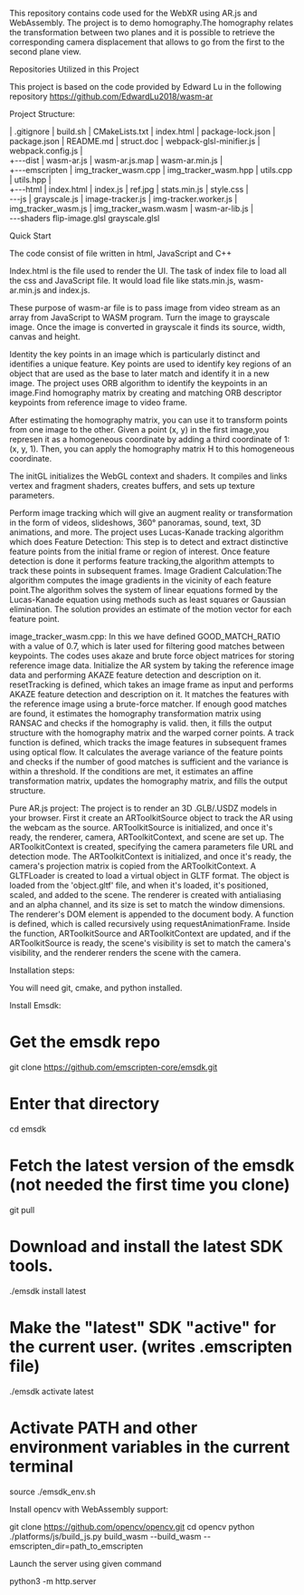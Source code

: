 This repository contains code used for the WebXR using AR.js and WebAssembly. The project is to demo homography.The homography relates the transformation between two planes and it is possible to retrieve the corresponding camera displacement that allows to go from the first to the second plane view.


Repositories Utilized in this Project

This project is based on the code provided by Edward Lu in the following repository https://github.com/EdwardLu2018/wasm-ar

Project Structure:

|   .gitignore
|   build.sh
|   CMakeLists.txt
|   index.html
|   package-lock.json
|   package.json
|   README.md
|   struct.doc
|   webpack-glsl-minifier.js
|   webpack.config.js
|   
+---dist
|       wasm-ar.js
|       wasm-ar.js.map
|       wasm-ar.min.js
|       
+---emscripten
|       img_tracker_wasm.cpp
|       img_tracker_wasm.hpp
|       utils.cpp
|       utils.hpp
|       
+---html
|       index.html
|       index.js
|       ref.jpg
|       stats.min.js
|       style.css
|       
\---js
    |   grayscale.js
    |   image-tracker.js
    |   img-tracker.worker.js
    |   img_tracker_wasm.js
    |   img_tracker_wasm.wasm
    |   wasm-ar-lib.js
    |   
    \---shaders
            flip-image.glsl
            grayscale.glsl
  

Quick Start

The code consist of file written in html, JavaScript and C++

Index.html is the file used to render the UI. The task of index file to load all the css and JavaScript file. It would load file like stats.min.js, wasm-ar.min.js and index.js. 

These purpose of wasm-ar file is to pass image from video stream as an array from JavaScript to WASM program. Turn the image to grayscale image. Once the image is converted in grayscale it finds its source, width, canvas and height. 

Identity the key points in an image which is particularly distinct and identifies a unique feature. Key points are used to identify key regions of an object that are used as the base to later match and identify it in a new image. The project uses ORB algorithm to identify the keypoints in an image.Find homography matrix by creating and matching ORB descriptor keypoints from reference image to video frame.

After estimating the homography matrix, you can use it to transform points from one image to the other. Given a point (x, y) in the first image,you represen it as a homogeneous coordinate by adding a third coordinate of 1: (x, y, 1). Then, you can apply the homography matrix H to this homogeneous coordinate.  

The initGL initializes the WebGL context and shaders. It compiles and links vertex and fragment shaders, creates buffers, and sets up texture parameters.

Perform image tracking which will give an augment reality or transformation in the form of videos, slideshows, 360° panoramas, sound, text, 3D animations, and more. The project uses Lucas-Kanade tracking algorithm which does Feature Detection: This step is to detect and extract distinctive feature points from the initial frame or region of interest. Once feature detection is done it performs feature tracking,the algorithm attempts to track these points in subsequent frames. Image Gradient Calculation:The algorithm computes the image gradients in the vicinity of each feature point.The algorithm solves the system of linear equations formed by the Lucas-Kanade equation using methods such as least squares or Gaussian elimination. The solution provides an estimate of the motion vector for each feature point.

image_tracker_wasm.cpp: In this we have defined GOOD_MATCH_RATIO with a value of 0.7, which is later used for filtering good matches between keypoints. The codes uses akaze and brute force object matrices for storing reference image data. Initialize the AR system by taking the reference image data and performing AKAZE feature detection and description on it. resetTracking is defined, which takes an image frame as input and performs AKAZE feature detection and description on it. It matches the features with the reference image using a brute-force matcher. If enough good matches are found, it estimates the homography transformation matrix using RANSAC and checks if the homography is valid. then, it fills the output structure with the homography matrix and the warped corner points. A track function is defined, which tracks the image features in subsequent frames using optical flow. It calculates the average variance of the feature points and checks if the number of good matches is sufficient and the variance is within a threshold. If the conditions are met, it estimates an affine transformation matrix, updates the homography matrix, and fills the output structure.

Pure AR.js project:
The project  is to render an 3D .GLB/.USDZ models in your browser. 
First it create an ARToolkitSource object to track the AR using the webcam as the source. ARToolkitSource is initialized, and once it's ready, the renderer, camera, ARToolkitContext, and scene are set up. The ARToolkitContext is created, specifying the camera parameters file URL and detection mode.
The ARToolkitContext is initialized, and once it's ready, the camera's projection matrix is copied from the ARToolkitContext. A GLTFLoader is created to load a virtual object in GLTF format. The object is loaded from the 'object.gltf' file, and when it's loaded, it's positioned, scaled, and added to the scene. 
The renderer is created with antialiasing and an alpha channel, and its size is set to match the window dimensions. The renderer's DOM element is appended to the document body.
A function is defined, which is called recursively using requestAnimationFrame. Inside the  function, ARToolkitSource and ARToolkitContext are updated, and if the ARToolkitSource is ready, the scene's visibility is set to match the camera's visibility, and the renderer renders the scene with the camera.




Installation steps:

You will need git, cmake, and python installed.

Install Emsdk:

# Get the emsdk repo
git clone https://github.com/emscripten-core/emsdk.git

# Enter that directory
cd emsdk

# Fetch the latest version of the emsdk (not needed the first time you clone)
git pull

# Download and install the latest SDK tools.
./emsdk install latest

# Make the "latest" SDK "active" for the current user. (writes .emscripten file)
./emsdk activate latest

# Activate PATH and other environment variables in the current terminal
source ./emsdk_env.sh


Install opencv with WebAssembly support:

git clone https://github.com/opencv/opencv.git
cd opencv
python ./platforms/js/build_js.py build_wasm --build_wasm --emscripten_dir=path_to_emscripten


Launch the server using given command

python3 -m http.server

